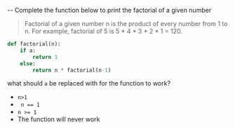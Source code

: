 -- Complete the function below to print the factorial of a given number

> Factorial of a given number n is the product of every number from 1 to n. For example, factorial of 5 is 5 \* 4 \* 3 \* 2 \* 1 = 120.

```python
def factorial(n):
    if a:
        return 1
    else:
        return n * factorial(n-1)
```

what should `a` be replaced with for the function to work?

- `n>1`
- ` n == 1`
- `n >= 1`
- The function will never work
